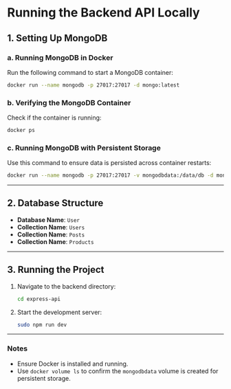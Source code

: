 # Running the Backend API Locally

## 1. Setting Up MongoDB

### a. Running MongoDB in Docker
Run the following command to start a MongoDB container:
```bash
docker run --name mongodb -p 27017:27017 -d mongo:latest
```

### b. Verifying the MongoDB Container
Check if the container is running:
```bash
docker ps
```

### c. Running MongoDB with Persistent Storage
Use this command to ensure data is persisted across container restarts:
```bash
docker run --name mongodb -p 27017:27017 -v mongodbdata:/data/db -d mongo:latest
```

---

## 2. Database Structure
- **Database Name**: `User`
- **Collection Name**: `Users`
- **Collection Name**: `Posts`
- **Collection Name**: `Products`

---

## 3. Running the Project

1. Navigate to the backend directory:
   ```bash
   cd express-api
   ```
2. Start the development server:
   ```bash
   sudo npm run dev
   ```

---

### Notes
- Ensure Docker is installed and running.
- Use `docker volume ls` to confirm the `mongodbdata` volume is created for persistent storage.
